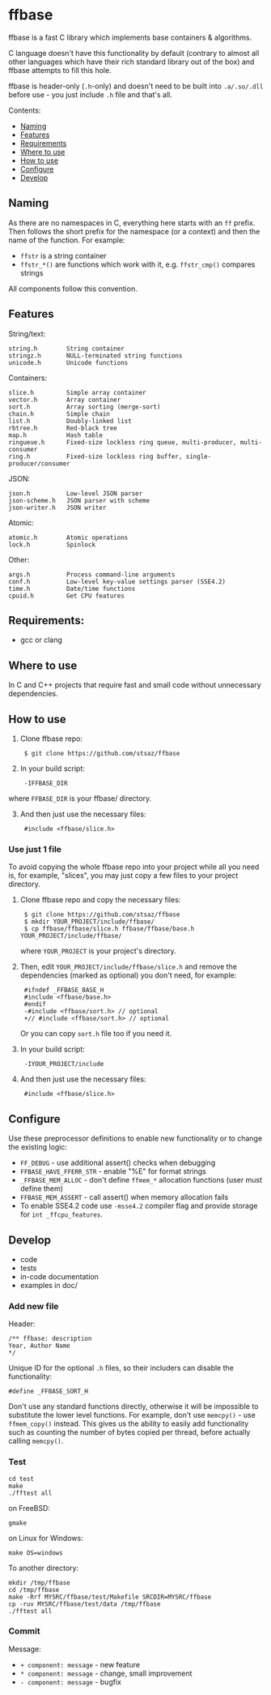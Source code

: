 # ffbase

ffbase is a fast C library which implements base containers & algorithms.

C language doesn't have this functionality by default (contrary to almost all other languages which have their rich standard library out of the box) and ffbase attempts to fill this hole.

ffbase is header-only (`.h`-only) and doesn't need to be built into `.a/.so/.dll` before use - you just include `.h` file and that's all.

Contents:

* [Naming](#naming)
* [Features](#features)
* [Requirements](#requirements)
* [Where to use](#where-to-use)
* [How to use](#how-to-use)
* [Configure](#configure)
* [Develop](#develop)


## Naming

As there are no namespaces in C, everything here starts with an `ff` prefix.  Then follows the short prefix for the namespace (or a context) and then the name of the function.  For example:

* `ffstr` is a string container
* `ffstr_*()` are functions which work with it, e.g. `ffstr_cmp()` compares strings

All components follow this convention.


## Features

String/text:

	string.h        String container
	stringz.h       NULL-terminated string functions
	unicode.h       Unicode functions

Containers:

	slice.h         Simple array container
	vector.h        Array container
	sort.h          Array sorting (merge-sort)
	chain.h         Simple chain
	list.h          Doubly-linked list
	rbtree.h        Red-black tree
	map.h           Hash table
	ringueue.h      Fixed-size lockless ring queue, multi-producer, multi-consumer
	ring.h          Fixed-size lockless ring buffer, single-producer/consumer

JSON:

	json.h          Low-level JSON parser
	json-scheme.h   JSON parser with scheme
	json-writer.h   JSON writer

Atomic:

	atomic.h        Atomic operations
	lock.h          Spinlock

Other:

	args.h          Process command-line arguments
	conf.h          Low-level key-value settings parser (SSE4.2)
	time.h          Date/time functions
	cpuid.h         Get CPU features

## Requirements:

* gcc or clang


## Where to use

In C and C++ projects that require fast and small code without unnecessary dependencies.


## How to use

1. Clone ffbase repo:

		$ git clone https://github.com/stsaz/ffbase

2. In your build script:

		-IFFBASE_DIR

where `FFBASE_DIR` is your ffbase/ directory.

3. And then just use the necessary files:

		#include <ffbase/slice.h>


### Use just 1 file

To avoid copying the whole ffbase repo into your project while all you need is, for example, "slices", you may just copy a few files to your project directory.

1. Clone ffbase repo and copy the necessary files:

		$ git clone https://github.com/stsaz/ffbase
		$ mkdir YOUR_PROJECT/include/ffbase/
		$ cp ffbase/ffbase/slice.h ffbase/ffbase/base.h  YOUR_PROJECT/include/ffbase/

	where `YOUR_PROJECT` is your project's directory.

2. Then, edit `YOUR_PROJECT/include/ffbase/slice.h` and remove the dependencies (marked as optional) you don't need, for example:

		#ifndef _FFBASE_BASE_H
		#include <ffbase/base.h>
		#endif
		-#include <ffbase/sort.h> // optional
		+// #include <ffbase/sort.h> // optional

	Or you can copy `sort.h` file too if you need it.

3. In your build script:

		-IYOUR_PROJECT/include

4. And then just use the necessary files:

		#include <ffbase/slice.h>


## Configure

Use these preprocessor definitions to enable new functionality or to change the existing logic:

* `FF_DEBUG` - use additional assert() checks when debugging
* `FFBASE_HAVE_FFERR_STR` - enable "%E" for format strings
* `_FFBASE_MEM_ALLOC` - don't define `ffmem_*` allocation functions (user must define them)
* `FFBASE_MEM_ASSERT` - call assert() when memory allocation fails
* To enable SSE4.2 code use `-msse4.2` compiler flag and provide storage for `int _ffcpu_features`.


## Develop

* code
* tests
* in-code documentation
* examples in doc/

### Add new file

Header:

	/** ffbase: description
	Year, Author Name
	*/

Unique ID for the optional `.h` files, so their includers can disable the functionality:

	#define _FFBASE_SORT_H

Don't use any standard functions directly, otherwise it will be impossible to substitute the lower level functions.  For example, don't use `memcpy()` - use `ffmem_copy()` instead.  This gives us the ability to easily add functionality such as counting the number of bytes copied per thread, before actually calling `memcpy()`.

### Test

	cd test
	make
	./fftest all

on FreeBSD:

	gmake

on Linux for Windows:

	make OS=windows

To another directory:

	mkdir /tmp/ffbase
	cd /tmp/ffbase
	make -Rrf MYSRC/ffbase/test/Makefile SRCDIR=MYSRC/ffbase
	cp -ruv MYSRC/ffbase/test/data /tmp/ffbase
	./fftest all

### Commit

Message:

* `+ component: message` - new feature
* `* component: message` - change, small improvement
* `- component: message` - bugfix

